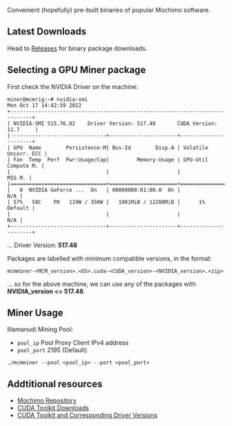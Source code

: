Convenient (hopefully) pre-built binaries of popular Mochimo software.

## Latest Downloads
Head to [Releases](https://github.com/chrisdigity/mochimo-binaries/releases) for binary package downloads.

## Selecting a GPU Miner package
First check the NVIDIA Driver on the machine:
```
miner@mcmrig:~# nvidia-smi
Mon Oct 17 14:42:59 2022
+-----------------------------------------------------------------------------+
| NVIDIA-SMI 515.76.02    Driver Version: 517.48       CUDA Version: 11.7     |
|-------------------------------+----------------------+----------------------+
| GPU  Name        Persistence-M| Bus-Id        Disp.A | Volatile Uncorr. ECC |
| Fan  Temp  Perf  Pwr:Usage/Cap|         Memory-Usage | GPU-Util  Compute M. |
|                               |                      |               MIG M. |
|===============================+======================+======================|
|   0  NVIDIA GeForce ...  On   | 00000000:01:00.0  On |                  N/A |
| 57%   50C    P0   119W / 350W |   1901MiB / 12288MiB |      1%      Default |
|                               |                      |                  N/A |
+-------------------------------+----------------------+----------------------+
```
... Driver Version: **517.48**

Packages are labelled with minimum compatible versions, in the format:
```
mcmminer-<MCM_version>.<OS>.cuda-<CUDA_version>-<NVIDIA_version>.<zip>
```
... so for the above machine, we can use any of the packages with **NVIDIA_version <= 517.48**.

## Miner Usage
Illamanudi Mining Pool:
- `pool_ip` Pool Proxy Client IPv4 address
- `pool_port` 2195 (Default)
```
./mcmminer --pool <pool_ip> --port <pool_port>
```

## Addtitional resources
- [Mochimo Repository](https://github.com/mochimodev/mochimo)
- [CUDA Toolkit Downloads](https://developer.nvidia.com/cuda-downloads)
- [CUDA Toolkit and Corresponding Driver Versions](https://docs.nvidia.com/cuda/cuda-toolkit-release-notes/index.html#cuda-major-component-versions__table-cuda-toolkit-driver-versionshttps://docs.nvidia.com/cuda/cuda-toolkit-release-notes/index.html)
